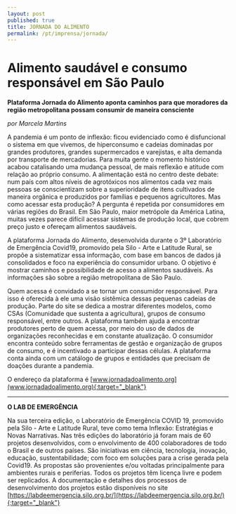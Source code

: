 ```yaml
---
layout: post
published: true
title: JORNADA DO ALIMENTO
permalink: /pt/imprensa/jornada/
---
```



# Alimento saudável e consumo responsável em São Paulo
**Plataforma Jornada do Alimento aponta caminhos para que moradores da região metropolitana possam consumir de maneira consciente**

*por Marcela Martins*

A pandemia é um ponto de inflexão: ficou evidenciado como é disfuncional o sistema em que vivemos, de hiperconsumo e cadeias dominadas por grandes produtores, grandes supermercados e varejistas, e alta demanda por transporte de mercadorias. Para muita gente o momento histórico acabou catalisando uma mudança pessoal, de mais reflexão e atitude com relação ao próprio consumo. A alimentação está no centro deste debate: num país com altos níveis de agrotóxicos nos alimentos cada vez mais pessoas se conscientizam sobre a superioridade de itens cultivados de maneira orgânica e produzidos por famílias e pequenos agricultores. Mas como acessar esta produção? A pergunta é repetida por consumidores em várias regiões do Brasil. Em São Paulo, maior metrópole da América Latina, muitas vezes parece difícil acessar sistemas de produção local, que cobrem preço justo e ofereçam alimentos saudáveis. 

A plataforma Jornada do Alimento, desenvolvida durante o 3º Laboratório de Emergência Covid19, promovido pela Silo - Arte e Latitude Rural, se propõe a sistematizar essa informação, com base em bancos de dados já consolidados e foco na experiência do consumidor urbano. O objetivo é mostrar caminhos e possibilidade de acesso a alimentos saudáveis. As informações são sobre a região metropolitana de São Paulo. 

Quem acessa é convidado a se tornar um consumidor responsável. Para isso é oferecida à ele uma visão sistêmica dessas pequenas cadeias de produção. Parte do site se dedica a mostrar diferentes modelos, como CSAs (Comunidade que sustenta a agricultura), grupos de consumo responsável, entre outros. A plataforma também ajuda a encontrar produtores perto de quem acessa, por meio do uso de dados de organizações reconhecidas e em constante atualização. O consumidor encontra conteúdo sobre ferramentas de gestão e organização de grupos de consumo, e é incentivado a participar dessas células. A plataforma conta ainda com um catálogo de grupos e entidades que precisam de doações durante a pandemia. 

O endereço da plataforma é [www.jornadadoalimento.org](www.jornadadoalimento.org){:target="_blank"}

 
---

**O LAB DE EMERGÊNCIA**


Na sua terceira edição, o Laboratório de Emergência COVID 19, promovido pela Silo - Arte e Latitude Rural, teve como tema Inflexão: Estratégias e Novas Narrativas. Nas três edições do laboratório já foram mais de 60 projetos desenvolvidos, com o envolvimento de 400 colaboradores de todo o Brasil e de outros países. São iniciativas em ciência, tecnologia, inovação, educação, sustentabilidade; com foco em soluções para a crise gerada pela Covid19. As propostas são provenientes e/ou voltadas principalmente para ambientes rurais e periferias. Todos os projetos têm licença livre e podem ser replicados. A documentação e detalhes dos processos de desenvolvimento dos projetos estão disponíveis no site [https://labdeemergencia.silo.org.br/](https://labdeemergencia.silo.org.br/){:target="_blank"}